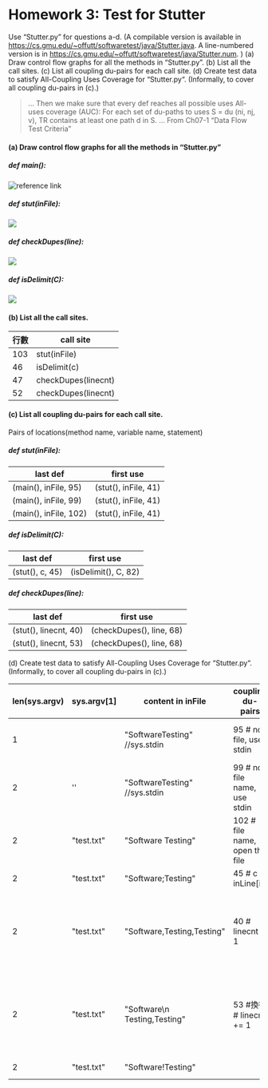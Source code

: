 # Homework 3: Test for Stutter
Use “Stutter.py” for questions a-d. (A compilable version is available in https://cs.gmu.edu/~offutt/softwaretest/java/Stutter.java. A line-numbered version is in
https://cs.gmu.edu/~offutt/softwaretest/java/Stutter.num. )
(a) Draw control flow graphs for all the methods in “Stutter.py”.
(b) List all the call sites.
(c\) List all coupling du-pairs for each call site.
(d) Create test data to satisfy All-Coupling Uses Coverage for “Stutter.py“. (Informally, to cover all coupling du-pairs in (c\).)
> …
> Then we make sure that every def reaches all possible uses
> All-uses coverage (AUC): For each set of du-paths to uses S = du (ni, nj, v), TR contains at least one path d in S.
> …
> From Ch07-1 “Data Flow Test Criteria”


#### (a) Draw control flow graphs for all the methods in “Stutter.py”
##### def main():
![reference link](https://i.imgur.com/6XdsaT4.png)

##### def stut(inFile):
![](https://hackmd.io/_uploads/rJwKUuwN2.png)

##### def checkDupes(line):
![](https://hackmd.io/_uploads/ry6yDdP43.png)


##### def isDelimit(C\):
![](https://hackmd.io/_uploads/SyIFDuwE2.png)



#### (b) List all the call sites.



| 行數      | call site                 |
| -------- | ------------------------- |
| 103      | stut(inFile)      |
| 46       | isDelimit(c\) |
| 47       | checkDupes(linecnt)|
| 52       |  checkDupes(linecnt)  | 



#### (c\) List all coupling du-pairs for each call site.
Pairs of locations(method name, variable name, statement)
##### def stut(inFile):

| last def      | first use                 |
| -------- | ------------------------- |
| (main(), inFile, 95)       | (stut(), inFile, 41)      |
| (main(), inFile, 99)        | (stut(), inFile, 41) |
| (main(), inFile, 102)        | (stut(), inFile, 41)|

##### def isDelimit(C\):

| last def      | first use                 |
| -------- | ------------------------- |
| (stut(), c, 45)        | (isDelimit(), C, 82)      |

##### def checkDupes(line):
| last def      | first use                 |
| -------- | ------------------------- |
| (stut(), linecnt, 40)       | (checkDupes(), line, 68)      |
| (stut(), linecnt, 53)       | (checkDupes(), line, 68) |


(d) Create test data to satisfy All-Coupling Uses Coverage for “Stutter.py“. (Informally, to cover all coupling du-pairs in (c\).)





| len(sys.argv) | sys.argv[1] | content in inFile             |    coupling du-pairs  |                                                                                |
| ------------- | ----------- | ----------------------------- | ------------------------------ | ----------------------------------------------------------------------------------------------- |
| 1             |             | "SoftwareTesting" //sys.stdin | 95  # no file, use stdin       | 41 # while (inLine := inFile.readline()) != '':                                                 |
| 2             | ''          | "SoftwareTesting" //sys.stdin | 99 # no file name, use stdin   | 41 # while (inLine := inFile.readline()) != '':                                                 |
| 2             | "test.txt"  | "Software Testing"            | 102 # file name, open the file | 41 # while (inLine := inFile.readline()) != '':                                                 |
| 2             | "test.txt"  | "Software;Testing"            | 45  # c = inLine[i]            | 82 # if C == Stutter.delimits[i]:                                                               |
| 2             | "test.txt"  | "Software,Testing,Testing"    | 40 # linecnt = 1               | 68 # print('Repeated word on line ', line, ': ', Stutter.prevWord, ' ', Stutter.curWord, sep='') |
| 2             | "test.txt"  | "Software\n  Testing,Testing" | 53 #換行 # linecnt += 1          | 68 # print('Repeated word on line ', line, ': ', Stutter.prevWord, ' ', Stutter.curWord, sep='') |
| 2             | "test.txt"  | "Software!Testing"            |                                | 82 # if C == Stutter.delimits[i]:                                                               |



